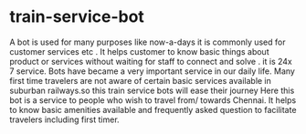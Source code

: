 # train-service-bot
A bot is used for many purposes like now-a-days it is commonly used for customer services etc . It helps customer to know basic things about product or services without waiting for staff to connect and solve . it is 24x 7 service. Bots have became a very important service in our daily life. 
Many first time travelers are not aware of certain basic services available in suburban railways.so this train service bots will ease their journey 
Here this bot is a service to people who wish to travel from/ towards Chennai. It helps to know basic amenities available and frequently asked question to facilitate travelers including first timer.

